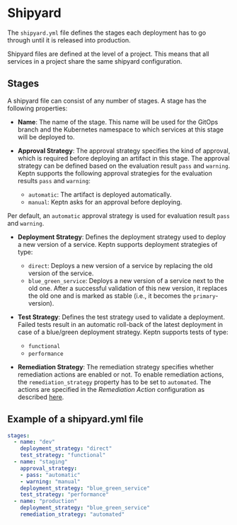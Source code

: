 # Shipyard

The `shipyard.yml` file defines the stages each deployment has to go through until it is released into production. 

Shipyard files are defined at the level of a project. This means that all services in a project share the same shipyard configuration. 

## Stages

A shipyard file can consist of any number of stages. A stage has the following properties:

* **Name**: The name of the stage. This name will be used for the GitOps branch and the Kubernetes namespace to which services at this stage will be deployed to.

* **Approval Strategy**: The approval strategy specifies the kind of approval, which is required before deploying an artifact in this stage. The approval strategy can be defined based on the evaluation result `pass` and `warning`. Keptn supports the following approval strategies for the evaluation results `pass` and `warning`:
  * `automatic`: The artifact is deployed automatically.
  * `manual`: Keptn asks for an approval before deploying. 
  
Per default, an `automatic` approval strategy is used for evaluation result `pass` and `warning`.

* **Deployment Strategy**: Defines the deployment strategy used to deploy a new version of a service. Keptn supports deployment strategies of type: 
  * `direct`: Deploys a new version of a service by replacing the old version of the service.
  * `blue_green_service`: Deploys a new version of a service next to the old one. After a successful validation of this new version, it replaces the old one and is marked as stable (i.e., it becomes the `primary`-version).

* **Test Strategy**: Defines the test strategy used to validate a deployment. Failed tests result in an automatic roll-back of the latest deployment in case of a blue/green deployment strategy. Keptn supports tests of type:
  * `functional` 
  * `performance` 
  
* **Remediation Strategy**: The remediation strategy specifies whether remediation actions are enabled or not. To enable remediation actions, the `remediation_strategy` property has to be set to `automated`. The actions are specified in the *Remediation Action* configuration as described [here](./sre.md/#remediation-action).

## Example of a shipyard.yml file

```yaml
stages:
  - name: "dev"
    deployment_strategy: "direct"
    test_strategy: "functional"
  - name: "staging"
    approval_strategy: 
    - pass: "automatic"
    - warning: "manual"
    deployment_strategy: "blue_green_service"
    test_strategy: "performance"
  - name: "production"
    deployment_strategy: "blue_green_service"
    remediation_strategy: "automated"
```

